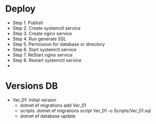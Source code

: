 ﻿# Deploy
- Step 1. Publish
- Step 2. Create systemctl service
- Step 3. Create nginx service
- Step 4. Run generate SSL
- Step 5. Permission for database or directory
- Step 6. Start systemctl service
- Step 7. ReStart nginx service
- Step 8. Restart systemctl service
- 
# Versions DB
- Ver_01: Initial version
    + dotnet ef migrations add Ver_01
    + scripts: dotnet ef migrations script Ver_01 -o Scripts/Ver_01.sql
    + dotnet ef database update
